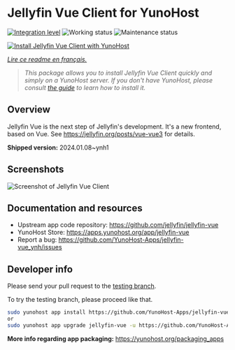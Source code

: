 <!--
N.B.: This README was automatically generated by https://github.com/YunoHost/apps/tree/master/tools/README-generator
It shall NOT be edited by hand.
-->

# Jellyfin Vue Client for YunoHost

[![Integration level](https://dash.yunohost.org/integration/jellyfin-vue.svg)](https://dash.yunohost.org/appci/app/jellyfin-vue) ![Working status](https://ci-apps.yunohost.org/ci/badges/jellyfin-vue.status.svg) ![Maintenance status](https://ci-apps.yunohost.org/ci/badges/jellyfin-vue.maintain.svg)

[![Install Jellyfin Vue Client with YunoHost](https://install-app.yunohost.org/install-with-yunohost.svg)](https://install-app.yunohost.org/?app=jellyfin-vue)

*[Lire ce readme en français.](./README_fr.md)*

> *This package allows you to install Jellyfin Vue Client quickly and simply on a YunoHost server.
If you don't have YunoHost, please consult [the guide](https://yunohost.org/#/install) to learn how to install it.*

## Overview

Jellyfin Vue is the next step of Jellyfin's development. It's a new frontend, based on Vue. See https://jellyfin.org/posts/vue-vue3 for details.


**Shipped version:** 2024.01.08~ynh1

## Screenshots

![Screenshot of Jellyfin Vue Client](./doc/screenshots/jellyfin-vue-homepage-2023-04.jpg)

## Documentation and resources

* Upstream app code repository: <https://github.com/jellyfin/jellyfin-vue>
* YunoHost Store: <https://apps.yunohost.org/app/jellyfin-vue>
* Report a bug: <https://github.com/YunoHost-Apps/jellyfin-vue_ynh/issues>

## Developer info

Please send your pull request to the [testing branch](https://github.com/YunoHost-Apps/jellyfin-vue_ynh/tree/testing).

To try the testing branch, please proceed like that.

``` bash
sudo yunohost app install https://github.com/YunoHost-Apps/jellyfin-vue_ynh/tree/testing --debug
or
sudo yunohost app upgrade jellyfin-vue -u https://github.com/YunoHost-Apps/jellyfin-vue_ynh/tree/testing --debug
```

**More info regarding app packaging:** <https://yunohost.org/packaging_apps>
